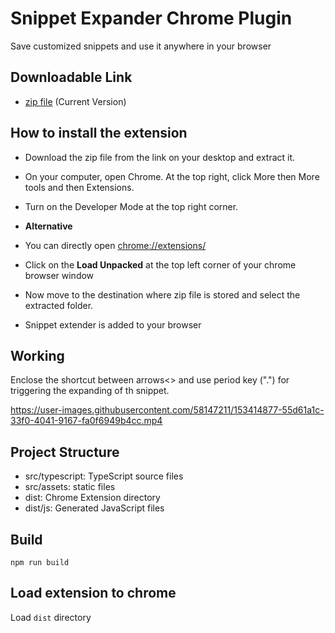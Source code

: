 # Snippet Expander Chrome Plugin

Save customized snippets and use it anywhere in your browser

## Downloadable Link

* [zip file](https://drive.google.com/uc?export=download&id=1egwztO5fdPEec21OuyeL_69KS0xro9ky) (Current Version)

## How to install the extension

* Download the zip file from the link on your desktop and extract it.
* On your computer, open Chrome. At the top right, click More then More tools and then Extensions.
* Turn on the Developer Mode at the top right corner.

* **Alternative**
* You can directly open [chrome://extensions/](chrome://extensions/)

* Click on the **Load Unpacked** at the top left corner of your chrome browser window
* Now move to the destination where zip file is stored and select the extracted folder.
* Snippet extender is added to your browser

## Working

Enclose the shortcut between arrows<> and use period key (".") for triggering the expanding of th snippet.


https://user-images.githubusercontent.com/58147211/153414877-55d61a1c-33f0-4041-9167-fa0f6949b4cc.mp4


## Project Structure

* src/typescript: TypeScript source files
* src/assets: static files
* dist: Chrome Extension directory
* dist/js: Generated JavaScript files

## Build

```
npm run build
```

## Load extension to chrome

Load `dist` directory

